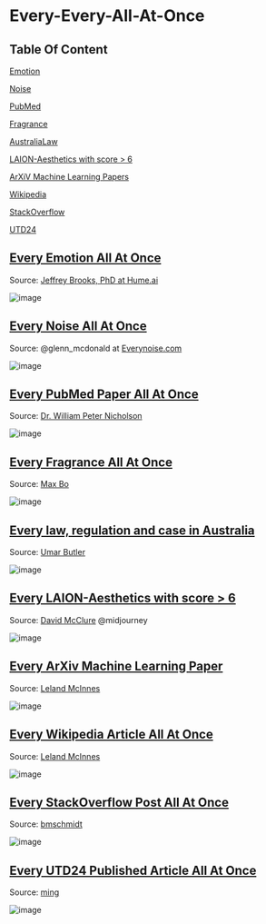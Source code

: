 # Every-Every-All-At-Once

## Table Of Content

[Emotion](#Emotion)

[Noise](#Noise)

[PubMed](#PubMed)  

[Fragrance](#Fragrance)

[AustraliaLaw](#AustraliaLaw)

[LAION-Aesthetics with score > 6](#Laion)

[ArXiV Machine Learning Papers](#ArXivML)

[Wikipedia](#Wikipedia)

[StackOverflow](#so)

[UTD24](#utd24)







<a name="Emotion"/>

## [Every Emotion All At Once](https://www.hume.ai/blog/what-is-semantic-space-theory)
Source: [Jeffrey Brooks, PhD at Hume.ai](https://www.hume.ai/blog/what-is-semantic-space-theory)

![image](https://github.com/gm-is/Every-Every-All-At-Once/assets/42724114/d3f994d9-a71d-4f9a-a44b-011580c583fe)




<a name="Noise"/>

## [Every Noise All At Once](https://everynoise.com/)
Source: @glenn_mcdonald at [Everynoise.com](https://everynoise.com/)

![image](https://github.com/gm-is/Every-Every-All-At-Once/assets/42724114/39f4190c-842f-4fc2-9aa0-c62621c995d1)




<a name="PubMed"/>

## [Every PubMed Paper All At Once](https://www.williampnicholson.com/topic-modelling/)
Source: [Dr.  William Peter Nicholson](https://www.williampnicholson.com/topic-modelling/)

![image](https://github.com/gm-is/Every-Every-All-At-Once/assets/42724114/667e9b74-93f8-48aa-ac9a-f910d4b2b4da)




<a name="Fragrance"/>

## [Every Fragrance All At Once](https://observablehq.com/@55th/every-fragrance-at-once)
Source: [Max Bo](https://observablehq.com/user/@mjbo)

![image](https://github.com/gm-is/Every-Every-All-At-Once/assets/42724114/4df0a98e-c311-4c75-820c-0f3fc4c6fe2e)




<a name="AustraliaLaw"/>

## [Every law, regulation and case in Australia](https://umarbutler.com/mapping-almost-every-law-regulation-and-case-in-australia/)
Source: [Umar Butler](https://umarbutler.com/mapping-almost-every-law-regulation-and-case-in-australia/)

![image](https://github.com/gm-is/Every-Every-All-At-Once/assets/42724114/20090182-0a62-42e8-aeff-93de8e5e4960)




<a name="Laion"/>

## [Every LAION-Aesthetics with score > 6](https://huggingface.co/datasets/dclure/laion-aesthetics-12m-umap/blob/b0179749412b9ef88194e486f7069bb8ced4aa15/README.md)
Source: [David McClure](https://twitter.com/clured) @midjourney

![image](https://github.com/gm-is/Every-Every-All-At-Once/assets/42724114/d1984358-3ab9-4472-ba3f-8c2304ba560e)




<a name="ArXivML"/>

## [Every ArXiv Machine Learning Paper](https://lmcinnes.github.io/datamapplot_examples/ArXiv_data_map_example.html)
Source: [Leland McInnes](https://github.com/lmcinnes)

![image](https://github.com/gm-is/Every-Every-All-At-Once/assets/42724114/ad0c31b2-cf17-4353-9f49-182d9b82a0a1)




<a name="Wikipedia"/>

## [Every Wikipedia Article All At Once](https://lmcinnes.github.io/datamapplot_examples/Wikipedia_data_map_example.html)
Source: [Leland McInnes](https://github.com/lmcinnes)

![image](https://github.com/gm-is/Every-Every-All-At-Once/assets/42724114/fdf264ee-9bd0-48c1-a07c-12af42f9dc40)




<a name="so"/>

## [Every StackOverflow Post All At Once](https://atlas.nomic.ai/data/bmschmidt/vertex-ai-embeddings-of-stack-overflow-posts/map)
Source: [bmschmidt](https://atlas.nomic.ai/data/bmschmidt)

![image](https://github.com/gm-is/Every-Every-All-At-Once/assets/42724114/5813193a-7190-45ba-999a-8a646a53ccc8)




<a name="utd24"/>

## [Every UTD24 Published Article All At Once](https://atlas.nomic.ai/data/mgu3/utd24/map)
Source: [ming](https://atlas.nomic.ai/data/mgu3/utd24/map)

![image](https://github.com/gm-is/Every-Every-All-At-Once/assets/42724114/82578a99-4f70-4c4d-82a4-bd462d87b02f)

